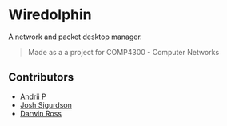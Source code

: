 # Wiredolphin

A network and packet desktop manager.

> Made as a a project for COMP4300 - Computer Networks

## Contributors

- [Andrii P](github.com/developkit)
- [Josh Sigurdson](github.com/joshsig)
- [Darwin Ross]()